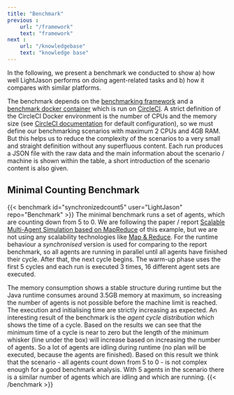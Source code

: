 ```yaml
---
title: "Benchmark"
previous :
    url: "/framework"
    text: "framework"
next :
    url: "/knowledgebase"
    text: "knowledge base"
---
```


In the following, we present a benchmark we conducted to show a) how well LightJason performs on doing agent-related tasks and b) how it compares with similar platforms. 
<!--more-->

The benchmark depends on the [benchmarking framework](https://github.com/LightJason/Benchmark) and a [benchmark docker container](https://hub.docker.com/r/lightjason/benchmark/) which is run on [CircleCI](http://circleci.com). A strict definition of the CircleCI Docker environment is the number of CPUs and the memory size (see [CircleCI documentation](https://circleci.com/docs/2.0/configuration-reference/#resource_class) for default configuration), so we must define our benchmarking scenarios with maximum 2 CPUs and 4GB RAM. But this helps us to reduce the complexity of the scenarios to a very small and straight definition without any superfluous content. Each run produces a JSON file with the raw data and the main information about the scenario / machine is shown within the table, a short introduction of the scenario content is also given.


## Minimal Counting Benchmark
{{< benchmark id="synchronizedcount5" user="LightJason" repo="Benchmark" >}}
The minimal benchmark runs a set of agents, which are counting down from 5 to 0. We are following the paper / report [Scalable Multi-Agent Simulation based
on MapReduce](https://www.in.tu-clausthal.de/fileadmin/homes/techreports/ifi1603ahlbrecht.pdf) of this example, but we are not using any scalability technologies
like [Map & Reduce](https://en.wikipedia.org/wiki/MapReduce). For the runtime behaviour a _synchronised_ version is used for comparing to the report benchmark, so
all agents are running in parallel until all agents have finished their cycle. After that, the next cycle begins. The warm-up phase uses the first 5 cycles and
each run is executed 3 times, 16 different agent sets are executed. 

The memory consumption shows a stable structure during runtime but the Java runtime consumes around 3.5GB memory at maximum, so increasing the number of agents is not possible before the machine limit is reached. The execution and initialising time are strictly increasing as expected. An interesting result of the benchmark is the _agent cycle distribution_ which shows the time of a cycle. Based on the results we can see that the minimum time of a cycle is near to zero but the length of the minimum whisker (line under the box) will increase based on increasing the number of agents. So a lot of agents are idling during runtime (no plan will be executed, because the agents are finished). Based on this result we think that the scenario - all agents count down from 5 to 0 - is not complex enough for a good benchmark analysis. With 5 agents in the scenario there is a similar number of agents which are idling and which are running. {{< /benchmark >}}
